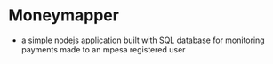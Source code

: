 # Moneymapper
- a simple nodejs application built with SQL database for monitoring payments made to an mpesa registered user